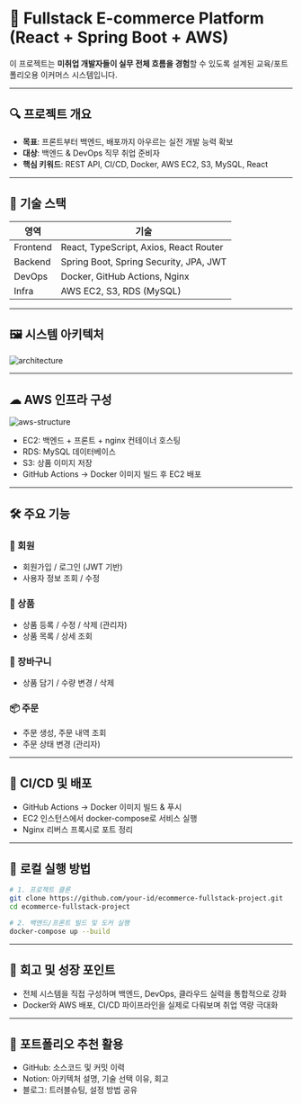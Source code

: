 
# 🛒 Fullstack E-commerce Platform (React + Spring Boot + AWS)

이 프로젝트는 **미취업 개발자들이 실무 전체 흐름을 경험**할 수 있도록 설계된 교육/포트폴리오용 이커머스 시스템입니다.

---

## 🔍 프로젝트 개요

- **목표**: 프론트부터 백엔드, 배포까지 아우르는 실전 개발 능력 확보
- **대상**: 백엔드 & DevOps 직무 취업 준비자
- **핵심 키워드**: REST API, CI/CD, Docker, AWS EC2, S3, MySQL, React

---

## 🧱 기술 스택

| 영역 | 기술 |
|------|------|
| Frontend | React, TypeScript, Axios, React Router |
| Backend | Spring Boot, Spring Security, JPA, JWT |
| DevOps | Docker, GitHub Actions, Nginx |
| Infra | AWS EC2, S3, RDS (MySQL) |

---

## 🖼 시스템 아키텍처

![architecture](docs/architecture.png)

---

## ☁ AWS 인프라 구성

![aws-structure](docs/aws-structure.png)

- EC2: 백엔드 + 프론트 + nginx 컨테이너 호스팅
- RDS: MySQL 데이터베이스
- S3: 상품 이미지 저장
- GitHub Actions → Docker 이미지 빌드 후 EC2 배포

---

## 🛠 주요 기능

### 👤 회원
- 회원가입 / 로그인 (JWT 기반)
- 사용자 정보 조회 / 수정

### 🛒 상품
- 상품 등록 / 수정 / 삭제 (관리자)
- 상품 목록 / 상세 조회

### 🧺 장바구니
- 상품 담기 / 수량 변경 / 삭제

### 📦 주문
- 주문 생성, 주문 내역 조회
- 주문 상태 변경 (관리자)

---

## 🚀 CI/CD 및 배포

- GitHub Actions → Docker 이미지 빌드 & 푸시
- EC2 인스턴스에서 docker-compose로 서비스 실행
- Nginx 리버스 프록시로 포트 정리

---

## 🔧 로컬 실행 방법

```bash
# 1. 프로젝트 클론
git clone https://github.com/your-id/ecommerce-fullstack-project.git
cd ecommerce-fullstack-project

# 2. 백엔드/프론트 빌드 및 도커 실행
docker-compose up --build
```

---

## 🧠 회고 및 성장 포인트

- 전체 시스템을 직접 구성하며 백엔드, DevOps, 클라우드 실력을 통합적으로 강화
- Docker와 AWS 배포, CI/CD 파이프라인을 실제로 다뤄보며 취업 역량 극대화

---

## 📎 포트폴리오 추천 활용

- GitHub: 소스코드 및 커밋 이력
- Notion: 아키텍처 설명, 기술 선택 이유, 회고
- 블로그: 트러블슈팅, 설정 방법 공유
